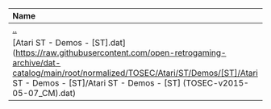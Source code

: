 |Name|Size|
|:---|---:|
|[..](../index.html)|DIR|
|[Atari ST - Demos - [ST].dat](https://raw.githubusercontent.com/open-retrogaming-archive/dat-catalog/main/root/normalized/TOSEC/Atari/ST/Demos/[ST]/Atari ST - Demos - [ST]/Atari ST - Demos - [ST] (TOSEC-v2015-05-07_CM).dat)|797518|
